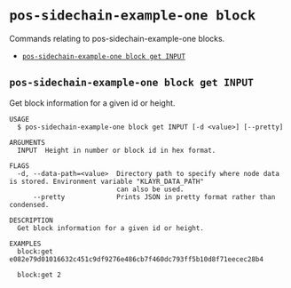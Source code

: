 # `pos-sidechain-example-one block`

Commands relating to pos-sidechain-example-one blocks.

- [`pos-sidechain-example-one block get INPUT`](#pos-sidechain-example-one-block-get-input)

## `pos-sidechain-example-one block get INPUT`

Get block information for a given id or height.

```
USAGE
  $ pos-sidechain-example-one block get INPUT [-d <value>] [--pretty]

ARGUMENTS
  INPUT  Height in number or block id in hex format.

FLAGS
  -d, --data-path=<value>  Directory path to specify where node data is stored. Environment variable "KLAYR_DATA_PATH"
                           can also be used.
      --pretty             Prints JSON in pretty format rather than condensed.

DESCRIPTION
  Get block information for a given id or height.

EXAMPLES
  block:get e082e79d01016632c451c9df9276e486cb7f460dc793ff5b10d8f71eecec28b4

  block:get 2
```
